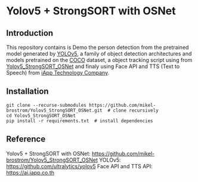 # Yolov5 + StrongSORT with OSNet

## Introduction

This repository contains is Demo the person detection from the pretrained model generated by [YOLOv5](https://github.com/ultralytics/yolov5), a family of object detection architectures and models pretrained on the [COCO](https://arxiv.org/abs/1405.0312) dataset, a object tracking script using from [Yolov5_StrongSORT_OSNet](https://github.com/mikel-brostrom/Yolov5_StrongSORT_OSNet) and finaly using Face API and TTS (Text to Speech) from [iApp Technology Company](https://ai.iapp.co.th).

## Installation

```
git clone --recurse-submodules https://github.com/mikel-brostrom/Yolov5_StrongSORT_OSNet.git  # clone recursively
cd Yolov5_StrongSORT_OSNet
pip install -r requirements.txt  # install dependencies
```
## Reference
Yolov5 + StrongSORT with OSNet: https://github.com/mikel-brostrom/Yolov5_StrongSORT_OSNet
YOLOv5: https://github.com/ultralytics/yolov5
Face API and TTS API: https://ai.iapp.co.th